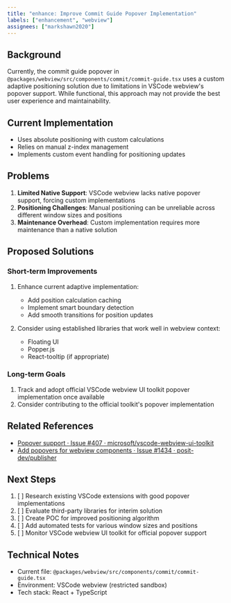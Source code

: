 ```yaml
---
title: "enhance: Improve Commit Guide Popover Implementation"
labels: ["enhancement", "webview"]
assignees: ["markshawn2020"]
---
```


## Background

Currently, the commit guide popover in `@packages/webview/src/components/commit/commit-guide.tsx` uses a custom adaptive positioning solution due to limitations in VSCode webview's popover support. While functional, this approach may not provide the best user experience and maintainability.

## Current Implementation

- Uses absolute positioning with custom calculations
- Relies on manual z-index management
- Implements custom event handling for positioning updates

## Problems

1. **Limited Native Support**: VSCode webview lacks native popover support, forcing custom implementations
2. **Positioning Challenges**: Manual positioning can be unreliable across different window sizes and positions
3. **Maintenance Overhead**: Custom implementation requires more maintenance than a native solution

## Proposed Solutions

### Short-term Improvements

1. Enhance current adaptive implementation:
   - Add position calculation caching
   - Implement smart boundary detection
   - Add smooth transitions for position updates

2. Consider using established libraries that work well in webview context:
   - Floating UI
   - Popper.js
   - React-tooltip (if appropriate)

### Long-term Goals

1. Track and adopt official VSCode webview UI toolkit popover implementation once available
2. Consider contributing to the official toolkit's popover implementation

## Related References

- [Popover support · Issue #407 · microsoft/vscode-webview-ui-toolkit](https://github.com/microsoft/vscode-webview-ui-toolkit/issues/407)
- [Add popovers for webview components · Issue #1434 · posit-dev/publisher](https://github.com/posit-dev/publisher/issues/1434)

## Next Steps

1. [ ] Research existing VSCode extensions with good popover implementations
2. [ ] Evaluate third-party libraries for interim solution
3. [ ] Create POC for improved positioning algorithm
4. [ ] Add automated tests for various window sizes and positions
5. [ ] Monitor VSCode webview UI toolkit for official popover support

## Technical Notes

- Current file: `@packages/webview/src/components/commit/commit-guide.tsx`
- Environment: VSCode webview (restricted sandbox)
- Tech stack: React + TypeScript
